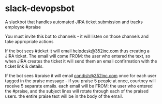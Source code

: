 # slack-devopsbot
A slackbot that handles automated JIRA ticket submission and tracks employee #praise

You must invite this bot to channels - it will listen on those channels and take appropriate actions

If the bot sees #ticket it will email helpdesk@352inc.com thus creating a JIRA ticket. The email will come FROM: the user who entered the text, so when JIRA creates the ticket it will send them an email confirmation with the ticket link & details.


If the bot sees #praise it will email condish@352inc.com once for each user tagged in the praise message - if you praise 5 people at once, courtney will receive 5 separate emails. each email will be FROM: the user who entered the #praise, and the subject lines will rotate through each of the praised users. the entire praise text will be in the body of the email.